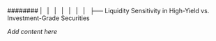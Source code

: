 ######## |   |   |   |   |   |   |   ├── Liquidity Sensitivity in High-Yield vs. Investment-Grade Securities

*Add content here*